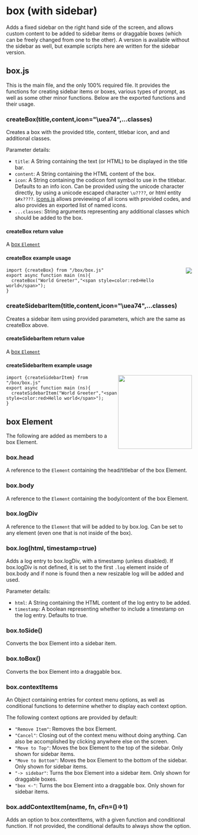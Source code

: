 # box (with sidebar)
Adds a fixed sidebar on the right hand side of the screen, and allows custom content to be added to sidebar items or draggable boxes (which can be freely changed from one to the other). A version is available without the sidebar as well, but example scripts here are written for the sidebar version.
## box.js
This is the main file, and the only 100% required file. It provides the functions for creating sidebar items or boxes, various types of prompt, as well as some other minor functions. Below are the exported functions and their usage.
### createBox(title,content,icon="\uea74",...classes)
Creates a box with the provided title, content, titlebar icon, and and additional classes.

Parameter details:
* `title`: A String containing the text (or HTML) to be displayed in the title bar.
* `content`: A String containing the HTML content of the box.
* `icon`: A String containing the codicon font symbol to use in the titlebar. Defaults to an info icon. Can be provided using the unicode character directly, by using a unicode escaped character `\u????`, or html entity `$#x????`. [icons.js](#iconsjs) allows previewing of all icons with provided codes, and also provides an exported list of named icons.
* `...classes`: String arguments representing any additional classes which should be added to the box.
#### createBox return value
A [box `Element`](#boxelement)
#### createBox example usage
<img src=https://user-images.githubusercontent.com/84951833/154297398-48c35868-73aa-4dc1-b374-92430f32aded.png align=right>

```
import {createBox} from "/box/box.js"
export async function main (ns){
  createBox("World Greeter","<span style=color:red>Hello world</span>");
}
```
### createSidebarItem(title,content,icon="\uea74",...classes)
Creates a sidebar item using provided parameters, which are the same as createBox above.
#### createSidebarItem return value
A [box `Element`](#boxelement)
#### createSidebarItem example usage
<img src=https://user-images.githubusercontent.com/84951833/154300139-8b593ae0-24b8-4476-a87c-e4038e54051e.png width=200px align=right>

```
import {createSidebarItem} from "/box/box.js"
export async function main (ns){
  createSidebarItem("World Greeter","<span style=color:red>Hello world</span>");
}
```


## box Element
The following are added as members to a box Element.
### box.head
A reference to the `Element` containing the head/titlebar of the box Element.
### box.body
A reference to the `Element` containing the body/content of the box Element.
### box.logDiv
A reference to the `Element` that will be added to by box.log. Can be set to any element (even one that is not inside of the box).
### box.log(html, timestamp=true)
Adds a log entry to box.logDiv, with a timestamp (unless disabled). If box.logDiv is not defined, it is set to the first `.log` element inside of box.body and if none is found then a new resizable log will be added and used.

Parameter details:
* `html`: A String containing the HTML content of the log entry to be added.
* `timestamp`: A boolean representing whether to include a timestamp on the log entry. Defaults to true.
### box.toSide()
Converts the box Element into a sidebar item.
### box.toBox()
Converts the box Element into a draggable box.
### box.contextItems
An Object containing entries for context menu options, as well as conditional functions to determine whether to display each context option.

The following context options are provided by default:
* `"Remove Item"`: Removes the box Element.
* `"Cancel"`: Closing out of the context menu without doing anything. Can also be accomplished by clicking anywhere else on the screen.
* `"Move to Top"`: Moves the box Element to the top of the sidebar. Only shown for sidebar items.
* `"Move to Bottom"`: Moves the box Element to the bottom of the sidebar. Only shown for sidebar items.
* `"-> sidebar"`: Turns the box Element into a sidebar item. Only shown for draggable boxes.
* `"box <-"`: Turns the box Element into a draggable box. Only shown for sidebar items.
### box.addContextItem(name, fn, cFn=()=>1)
Adds an option to box.contextItems, with a given function and conditional function. If not provided, the conditional defaults to always show the option.
